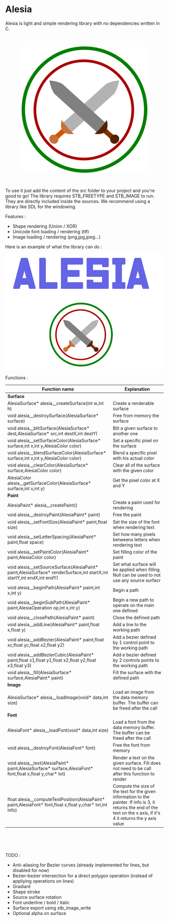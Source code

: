 # Alesia

Alesia is light and simple rendering library with no dependencies written in C.
 <br>
 <br>
 <br>



<p align="center">
<img src="alesia.png" >
</p>

<br>

To use it just add the content of the src folder to your project and you're good to go!
The library requires STB_FREETYPE and STB_IMAGE to run. They are directly included inside the sources. We recommend using a library like SDL for the windowing.


Features :
- Shape rendering (Union / XOR)
- Unicode font loading / rendering (ttf)
- Image loading / rendering (png,jpg,jpeg...)


Here is an example of what the library can do :


<p align="center">
<img src="res/github_alesia.png" >
</p>


Functions :

| Function name |          Explanation  |
|-------------------------------------------------------------------- |------------------------------|
|<b>Surface</b>||
|AlesiaSurface* alesia__createSurface(int w,int h)|Create a renderable surface |
|void alesia__destroySurface(AlesiaSurface* surface)|Free from memory the surface|
|void alesia__blitSurface(AlesiaSurface* dest,AlesiaSurface* src,int destX,int destY)|Blit a given surface to another one|
|void alesia__setSurfaceColor(AlesiaSurface* surface,int x,int y,AlesiaColor color)|Set a specific pixel on the surface|
|void alesia__blendSurfaceColor(AlesiaSurface* surface,int x,int y,AlesiaColor color)|Blend a specific pixel with his actual color|
|void alesia__clearColor(AlesiaSurface* surface,AlesiaColor color)|Clear all of the surface with the given color|
|AlesiaColor alesia__getSurfaceColor(AlesiaSurface* surface,int x,int y)|Get the pixel color at X and Y|
|<b>Paint</b>||
|AlesiaPaint* alesia__createPaint()|Create a paint used for rendering|
|void alesia__destroyPaint(AlesiaPaint* paint)|Free the paint|
|void alesia__setFontSize(AlesiaPaint* paint,float size)|Set the size of the font when rendering text|
|void alesia__setLetterSpacing(AlesiaPaint* paint,float space)|Set how many pixels betweens letters when rendering text|
|void alesia__setPaintColor(AlesiaPaint* paint,AlesiaColor color)|Set filling color of the paint|
|void alesia__setSourceSurface(AlesiaPaint* paint,AlesiaSurface* renderSurface,int startX,int startY,int endX,int endY)|Set what surface will be applied when filling. Null can be used to not use any source surfacr|
|void alesia__beginPath(AlesiaPaint* paint,int x,int y)|Begin a path|
|void alesia__beginSubPath(AlesiaPaint* paint,AlesiaOperation op,int x,int y)|Begin a new path to operate on the main one defined|
|void alesia__closePath(AlesiaPaint* paint)|Close the defined path|
|void alesia__addLine(AlesiaPaint* paint,float x,float y)|Add a line to the working path|
|void alesia__addBezier(AlesiaPaint* paint,float xc,float yc,float x2,float y2)|Add a bezier defined by 1 control point to the working path|
|void alesia__addBezierCubic(AlesiaPaint* paint,float x1,float y1,float x2,float y2,float x3,float y3)| Add e bezier defined by 2 controls points to the working path|
|void alesia__fill(AlesiaSurface* surface,AlesiaPaint* paint)|Fill the surface with the defined path|
|<b>Image</b>||
|AlesiaSurface* alesia__loadImage(void* data,int size)|Load an image from the data memory buffer. The buffer can be freed after the call|
|<b>Font</b>||
|AlesiaFont* alesia__loadFont(void* data,int size)|Load a font from the data memory buffer. The buffer can be freed after the call|
|void alesia__destroyFont(AlesiaFont* font)|Free the font from memory|
|void alesia__text(AlesiaPaint* paint,AlesiaSurface* surface,AlesiaFont* font,float x,float y,char* txt)|Render a text on the given surface. Fill does not need to be call after this function to render|
|float alesia__computeTextPosition(AlesiaPaint* paint,AlesiaFont* font,float x,float y,char* txt,int info)|Compute the size of the text for the given information to the painter. If info is 3, it returns the end of the text on the x axis, if it's 4 it returns the y axis value|

<br>
<br>
<br>

TODO :
- Anti-aliasing for Bezier curves (already implemented for lines, but disabled for now)
- Bezier-bezier intersection for a direct polygon operation (instead of appliying operations on lines)
- Gradiant
- Shape stroke
- Source surface rotation
- Font underline / bold / italic
- Surface export using stb_image_write
- Optional alpha on surface
